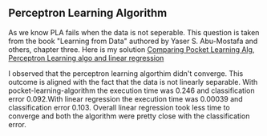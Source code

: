 ## Perceptron Learning Algorithm 

As we know PLA fails when the data is not seperable. This question is taken from the book "Learning from Data" authored by Yaser S. Abu-Mostafa and others, chapter three.
Here is my solution [Comparing Pocket Learning Alg, Perceptron Learning algo and linear regression](https://github.com/shrilekha17/Linear-Model/blob/master/PLA.ipynb)

I observed that the perceptron learning algorthim didn't converge. This outcome is aligned with the 
fact that the data is not linearly separable. With pocket-learning-algorithm the execution time was 0.246 and classification error 0.092.With linear regression the execution time was 0.00039 and classification error 0.103. Overall
      linear regression took less time to converge and both the algorithm were pretty close
      with the classification error.
